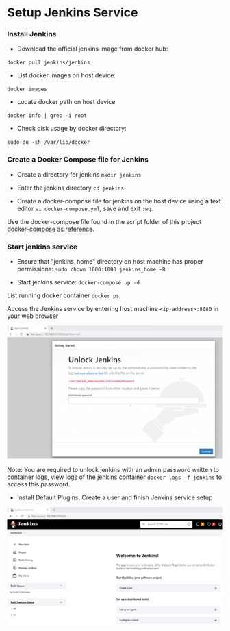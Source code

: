 # Setup Jenkins Service

### Install Jenkins

* Download the official jenkins image from docker hub:

`docker pull jenkins/jenkins`

* List docker images on host device:

`docker images`

* Locate docker path on host device

`docker info | grep -i root`

* Check disk usage by docker directory:

`sudo du -sh /var/lib/docker`

### Create a Docker Compose file for Jenkins

* Create a directory for jenkins
`mkdir jenkins`

* Enter the jenkins directory
`cd jenkins`

* Create a docker-compose file for jenkins on the host device using a text editor `vi docker-compose.yml`, save and exit `:wq`.

Use the docker-compose file found in the script folder of this project [docker-compose](https://github.com/Kolawole-Ikeoluwa-Joshua/auto-m8/blob/606231e853a57762e7cb6c8f28923b016ccc084a/scripts/docker-compose.yml) as reference.

### Start jenkins service

* Ensure that "jenkins_home" directory on host machine has proper permissions:
`sudo chown 1000:1000 jenkins_home -R`

* Start jenkins service:
`docker-compose up -d`

List running docker container `docker ps`, 

Access the Jenkins service by entering host machine `<ip-address>:8080` in your web browser

![unlock-jenkins](https://github.com/Kolawole-Ikeoluwa-Joshua/auto-m8/blob/main/docs/images/unlock%20jenkins.png)

Note: You are required to unlock jenkins with an admin password written to container logs, view logs of the jenkins container `docker logs -f jenkins` to access this password.

* Install Default Plugins, Create a user and finish Jenkins service setup

![jenkins-dashboard](https://github.com/Kolawole-Ikeoluwa-Joshua/auto-m8/blob/main/docs/images/jenkins%20dashboard.png)







